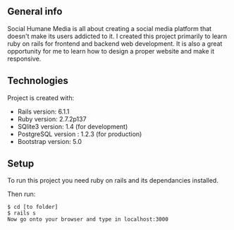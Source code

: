 ## General info
Social Humane Media is all about creating a social media platform that doesn't make its users addicted to it.
I created this project primarily to learn ruby on rails for frontend and backend web development.
It is also a great opportunity for me to learn how to design a proper website and make it responsive.
	
## Technologies
Project is created with:
* Rails version: 6.1.1
* Ruby version: 2.7.2p137
* SQlite3 version: 1.4 (for development)
* PostgreSQL version : 1.2.3 (for production)
* Bootstrap version: 5.0
	
## Setup
To run this project you need ruby on rails and its dependancies installed.

Then run:
```
$ cd [to folder]
$ rails s
Now go onto your browser and type in localhost:3000
```
